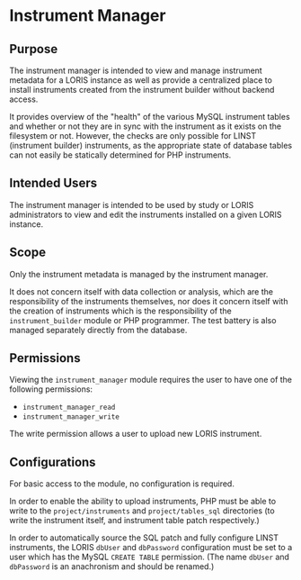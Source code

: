 # Instrument Manager

## Purpose

The instrument manager is intended to view and manage instrument
metadata for a LORIS instance as well as provide a centralized place
to install instruments created from the instrument builder without
backend access.

It provides overview of the "health" of the various MySQL instrument
tables and whether or not they are in sync with the instrument as it
exists on the filesystem or not. However, the checks are only possible
for LINST (instrument builder) instruments, as the appropriate state
of database tables can not easily be statically determined for PHP
instruments.

## Intended Users

The instrument manager is intended to be used by study or LORIS
administrators to view and edit the instruments installed on a given
LORIS instance.

## Scope

Only the instrument metadata is managed by the instrument manager.

It does not concern itself with data collection or analysis,
which are the responsibility of the instruments themselves, nor does
it concern itself with the creation of instruments which is the
responsibility of the `instrument_builder` module or PHP programmer. 
The test battery is also managed separately directly from the database.

## Permissions

Viewing the `instrument_manager` module requires the user to have one of the 
following permissions:
* `instrument_manager_read`
* `instrument_manager_write`

The write permission allows a user to upload new LORIS instrument. 

## Configurations

For basic access to the module, no configuration is required.

In order to enable the ability to upload instruments, PHP must be
able to write to the `project/instruments` and `project/tables_sql`
directories (to write the instrument itself, and instrument table
patch respectively.)

In order to automatically source the SQL patch and fully configure
LINST instruments, the LORIS `dbUser` and `dbPassword` configuration
must be set to a user which has the MySQL `CREATE TABLE` permission.
(The name `dbUser` and `dbPassword` is an anachronism and should
be renamed.)

